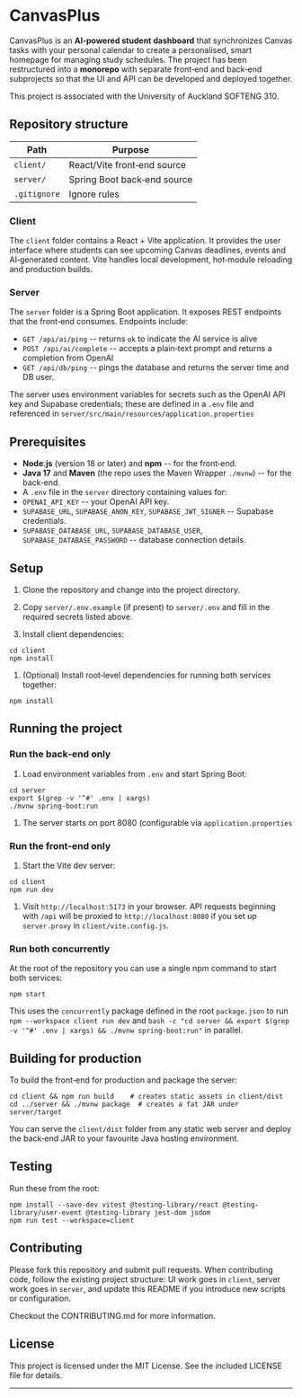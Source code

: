 # CanvasPlus

CanvasPlus is an **AI‑powered student dashboard** that synchronizes
Canvas tasks with your personal calendar to create a personalised, smart
homepage for managing study schedules. The project has been restructured
into a **monorepo** with separate front‑end and back‑end subprojects so
that the UI and API can be developed and deployed together.

This project is associated with the University of Auckland SOFTENG 310.
## Repository structure

| Path         | Purpose                     |
| ------------ | --------------------------- |
| `client/`    | React/Vite front‑end source |
| `server/`    | Spring Boot back‑end source |
| `.gitignore` | Ignore rules                |

### Client

The `client` folder contains a React + Vite application. It provides the
user interface where students can see upcoming Canvas deadlines, events
and AI‑generated content. Vite handles local development, hot‑module
reloading and production builds.

### Server

The `server` folder is a Spring Boot application. It exposes REST
endpoints that the front‑end consumes. Endpoints include:

- `GET /api/ai/ping` -- returns `ok` to indicate the AI service is
  alive
- `POST /api/ai/complete` -- accepts a plain‑text prompt and returns a
  completion from
  OpenAI
- `GET /api/db/ping` -- pings the database and returns the server time
  and DB
  user.

The server uses environment variables for secrets such as the OpenAI API
key and Supabase credentials; these are defined in a `.env` file and
referenced in
`server/src/main/resources/application.properties`

## Prerequisites

- **Node.js** (version 18 or later) and **npm** -- for the front‑end.
- **Java 17** and **Maven** (the repo uses the Maven Wrapper `./mvnw`)
  -- for the back‑end.
- A `.env` file in the `server` directory containing values for:
- `OPENAI_API_KEY` -- your OpenAI API key.
- `SUPABASE_URL`, `SUPABASE_ANON_KEY`, `SUPABASE_JWT_SIGNER` -- Supabase
  credentials.
- `SUPABASE_DATABASE_URL`, `SUPABASE_DATABASE_USER`,
  `SUPABASE_DATABASE_PASSWORD` -- database connection details.

## Setup

1. Clone the repository and change into the project directory.

2. Copy `server/.env.example` (if present) to `server/.env` and fill in
    the required secrets listed above.

3. Install client dependencies:

<!-- -->

    cd client
    npm install

1. (Optional) Install root‑level dependencies for running both services
    together:

<!-- -->

    npm install

## Running the project

### Run the back‑end only

1. Load environment variables from `.env` and start Spring Boot:

<!-- -->

    cd server
    export $(grep -v '^#' .env | xargs)
    ./mvnw spring-boot:run

1. The server starts on port 8080 (configurable via
    `application.properties`

### Run the front‑end only

1. Start the Vite dev server:

<!-- -->

    cd client
    npm run dev

1. Visit `http://localhost:5173` in your browser. API requests
    beginning with `/api` will be proxied to `http://localhost:8080` if
    you set up `server.proxy` in `client/vite.config.js`.

### Run both concurrently

At the root of the repository you can use a single npm command to start
both services:

    npm start

This uses the `concurrently` package defined in the root `package.json`
to run `npm --workspace client run dev` and
`bash -c "cd server && export $(grep -v '^#' .env | xargs) && ./mvnw spring-boot:run"`
in parallel.

## Building for production

To build the front‑end for production and package the server:

    cd client && npm run build    # creates static assets in client/dist
    cd ../server && ./mvnw package  # creates a fat JAR under server/target

You can serve the `client/dist` folder from any static web server and
deploy the back‑end JAR to your favourite Java hosting environment.

## Testing

Run these from the root:

    npm install --save-dev vitest @testing-library/react @testing-library/user-event @testing-library jest-dom jsdom
    npm run test --workspace=client

## Contributing

Please fork this repository and submit pull requests. When contributing
code, follow the existing project structure: UI work goes in `client`,
server work goes in `server`, and update this README if you introduce
new scripts or configuration.

Checkout the CONTRIBUTING.md for more information.

## License

This project is licensed under the MIT License. See the included LICENSE file for details.

------------------------------------------------------------------------
